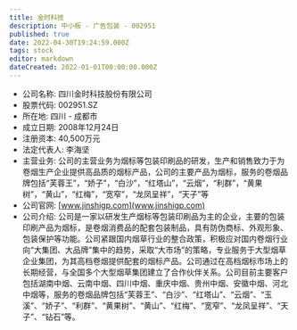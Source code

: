 ```yaml
---
title: 金时科技
description: 中小板 - 广告包装 - 002951
published: true
date: 2022-04-30T19:24:59.000Z
tags: stock
editor: markdown
dateCreated: 2022-01-01T00:00:00.000Z
---
```


- 公司名称: 四川金时科技股份有限公司
- 股票代码: 002951.SZ
- 所在地: 四川 - 成都市
- 成立日期: 2008年12月24日
- 注册资本: 40,500万元
- 法定代表人: 李海坚
- 主营业务: 公司的主营业务为烟标等包装印刷品的研发，生产和销售致力于为卷烟生产企业提供高品质的烟标产品，公司的主要产品为烟标，服务的卷烟品牌包括“芙蓉王”，“娇子”，“白沙”，“红塔山”，“云烟”，“利群”，“黄果树”，“黄山”，“红梅”，“宽窄”，“龙凤呈祥”，“天子”等
- 公司官网: [www.jinshigp.com](www.jinshigp.com)
- 公司介绍: 公司是一家以研发生产烟标等包装印刷品为主的企业，主要的包装印刷产品为烟标，是卷烟消费品的配套包装制品，具有防伪商标、外观形象、包装保护等功能。公司紧跟国内烟草行业的整合政策，积极应对国内卷烟行业向“大集团、大品牌”集中的趋势，采取“大市场”的策略，专业服务于大型烟草企业集团，为其高档卷烟提供配套的烟标产品。公司通过在高档烟标市场上的长期经营，与全国多个大型烟草集团建立了合作伙伴关系。公司目前主要客户包括湖南中烟、云南中烟、四川中烟、重庆中烟、贵州中烟、安徽中烟、河北中烟等，服务的卷烟品牌包括“芙蓉王”、“白沙”、“红塔山”、“云烟”、“玉溪”、“娇子”、“利群”、“黄果树”、“黄山”、“红梅”、“宽窄”、“龙凤呈祥”、“天子”、“钻石”等。


